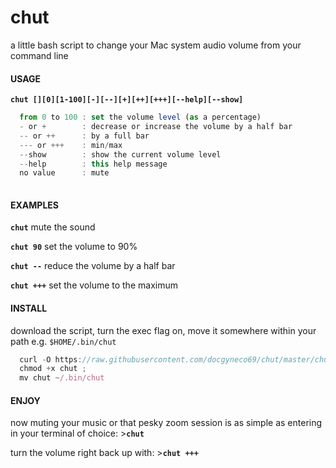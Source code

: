# chut
a little bash script to change your Mac system audio volume from your command line

#### USAGE 
**`chut [][0][1-100][-][--][+][++][+++][--help][--show]`**
```javascript
  from 0 to 100 : set the volume level (as a percentage)
  - or +        : decrease or increase the volume by a half bar
  -- or ++      : by a full bar
  --- or +++    : min/max
  --show        : show the current volume level
  --help        : this help message
  no value      : mute 
  
```

#### EXAMPLES
**`chut`** 
mute the sound 

**`chut 90`** 
set the volume to 90% 

**`chut --`** 
reduce the volume by a half bar 

**`chut +++`** 
set the volume to the maximum


#### INSTALL
download the script, turn the exec flag on, move it somewhere within your path e.g. `$HOME/.bin/chut` 
```javascript
  curl -O https://raw.githubusercontent.com/docgyneco69/chut/master/chut ; 
  chmod +x chut ; 
  mv chut ~/.bin/chut
```


#### ENJOY
now muting your music or that pesky zoom session is as simple as entering in your terminal of choice: >**`chut`** 

turn the volume right back up with: >**`chut +++`**
